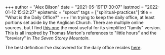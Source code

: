 +++
author = "Alex Bilson"
date = "2021-05-19T17:30:07"
lastmod = "2022-01-12 15:32:27"
epistemic = "sprout"
tags = ["spiritual-practices"]
title = "What is the Daily Office?"
+++
I'm trying to keep the daily office, at least portions set aside by the Anglican Church. There are multiple online sources, but I find [this one](https://www.dailyoffice2019.com/family/) the most useful for its simplified "family" version. This is all inspired by Thomas Merton's references to "little hours" and the "breviary" in _The Seven Storey Mountain_.

The best definition I've discovered for the daily office resides [here](https://www.anglicanbreviary.net/the-divine-office).

